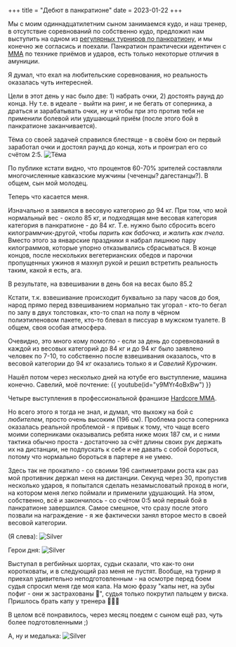 +++
title = "Дебют в панкратионе"
date = 2023-01-22
+++

Мы с моим одиннадцатилетним сыном занимаемся кудо, и наш тренер, в отсутствие соревнований по собственно кудо, предложил нам выступить на одном из [регулярных турниров по панкратиону](https://shakasports.com/fights), и мы конечно же согласись и поехали. Панкратион практически идентичен с [MMA](https://ru.wikipedia.org/wiki/%D0%A1%D0%BC%D0%B5%D1%88%D0%B0%D0%BD%D0%BD%D1%8B%D0%B5_%D0%B1%D0%BE%D0%B5%D0%B2%D1%8B%D0%B5_%D0%B8%D1%81%D0%BA%D1%83%D1%81%D1%81%D1%82%D0%B2%D0%B0) по технике приёмов и ударов, есть только некоторые отличия в амуниции.

Я думал, что ехал на любительские соревнования, но реальность оказалась чуть интересней. 

Цели в этот день у нас было две: 1) набрать очки, 2) достоять раунд до конца. Ну т.е. в идеале - выйти на ринг, и не бегать от соперника, а драться и зарабатывать очки, ну и чтобы при это против тебя не применили болевой или удушающий приём (после этого бой в панкратионе заканчивается).

Тёма со своей задачей справился блестяще - в своём бою он первый заработал очки и достоял раунд до конца, хоть и проиграл его со счётом 2:5. 
![Тёма](/img/pankr0.png)

По публике кстати видно, что процентов 60-70% зрителей составляли многочисленные кавказские мужчины (чеченцы? дагестанцы?).
В общем, сын мой молодец.


Теперь что касается меня.

Изначально я заявился в весовую категорию до 94 кг. При том, что мой нормальный вес - около 85 кг, и подходящая мне весовая категория категория в панкратионе - до 84 кг. Т.е. нужно было сбросить всего килограммчик-другой, чтобы _парить как бабочка, и жалить как пчела_. Вместо этого за январские праздники я набрал лишнюю пару килограммов, которые упорно отказывались сбрасываться. В конце концов, после нескольких вегетерианских обедов и парочки пропущенных ужинов я махнул рукой и решил встретить реальность таким, какой я есть, ага. 

В результате, на взвешивании в день боя на весах было 85.2

Кстати, т.к. взвешивание происходит буквально за пару часов до боя, народ прямо перед взвешиванием нормально так угорал - кто-то бегал по залу в двух толстовках, кто-то спал на полу в чёрном полиэтиленовом пакете, кто-то блевал в писсуар в мужском туалете. В общем, своя особая атмосфера.

Очевидно, это много кому помогло - если за день до соревнований в каждой из весовых категорий до 84 кг и до 94 кг было заявлено человек по 7-10, то собственно после взвешивания оказалось, что в весовой категории до 94 кг оказались только я и _Савелий Курочкин_. 

Нашёл потом через несколько дней на ютубе его выступление, машина конечно. Савелий, моё почтение:
{{ youtube(id="y9MYr4oBxBw") }}

Четыре выступления в профессиональной франшизе [Hardcore MMA](https://hardcorefc.ru/).

Но всего этого я тогда не знал, и думал, что выхожу на бой с _любителем_, просто очень высоким (196 см). Проблема роста соперника оказалась реальной проблемой - я привык к тому, что чаще всего моими соперниками оказывались ребята ниже моих 187 см, и с ними тактика обычно проста - достаточно за счёт длины своих рук держать их на дистанции, не подпускать к себе и не давать с собой бороться, потому что нормально бороться в партере я не умею. 

Здесь так не прокатило - со своими 196 сантиметрами роста как раз мой противник держал меня на дистанции. Секунд через 30, пропустив несколько ударов, я попытался сделать незамысловатый проход в ноги, на котором меня легко поймали и применили удушающий. На этом, собственно, всё и закончилось - со счётом 0:5 мой первый бой в панкратионе завершился. Самое смешное, что сразу после этого позвали на награждение - я же фактически занял второе место в своей весовой категории.

(Я слева):
![Silver](/img/pankr1.jpg)

Герои дня:
![Silver](/img/pankr2.jpg)

Выступал в регбийных шортах, судьи сказали, что как-то они коротковаты, и в следующий раз меня не пустят. Вообще, на турнир я приехал удивительно неподготовленным - на осмотре перед боем судья спросил меня где моя капа. На мою фразу "капы нет, на зубы пофиг - они ж застрахованы 🤨", судья только покрутил пальцем у виска. Пришлось брать капу у тренера 🤷🏻‍♂️ 

В целом всё понравилось, через месяц поедем с сыном ещё раз, чуть более подготовленными ;) 

А, ну и медалька:
![Silver](/img/pankr3.jpg)
